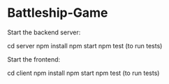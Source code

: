 # Battleship-Game

Start the backend server:

cd server
npm install
npm start
npm test (to run tests)


Start the frontend:

cd client
npm install
npm start
npm test (to run tests)
